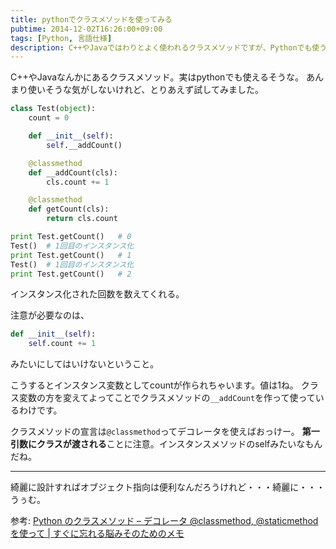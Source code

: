 ```yaml
---
title: pythonでクラスメソッドを使ってみる
pubtime: 2014-12-02T16:26:00+09:00
tags: [Python, 言語仕様]
description: C++やJavaではわりとよく使われるクラスメソッドですが、Pythonでも使うことが出来ます。というわけで、Pythonのクラスメソッドの使い方の解説記事です。
---
```


C++やJavaなんかにあるクラスメソッド。実はpythonでも使えるそうな。
あんまり使いそうな気がしないけれど、とりあえず試してみました。

``` python
class Test(object):
    count = 0

    def __init__(self):
        self.__addCount()

    @classmethod
    def __addCount(cls):
        cls.count += 1

    @classmethod
    def getCount(cls):
        return cls.count

print Test.getCount()	# 0
Test()	# 1回目のインスタンス化
print Test.getCount()	# 1
Test()	# 1回目のインスタンス化
print Test.getCount()	# 2
```
インスタンス化された回数を数えてくれる。

注意が必要なのは、
``` python
def __init__(self):
    self.count += 1
```
みたいにしてはいけないということ。

こうするとインスタンス変数としてcountが作られちゃいます。値は1ね。
クラス変数の方を変えてよってことでクラスメソッドの`__addCount`を作って使っているわけです。

クラスメソッドの宣言は`@classmethod`ってデコレータを使えばおっけー。
**第一引数にクラスが渡される**ことに注意。インスタンスメソッドのselfみたいなもんだね。

---

綺麗に設計すればオブジェクト指向は便利なんだろうけれど・・・綺麗に・・・うぅむ。

参考: [Python のクラスメソッド &#8211; デコレータ @classmethod, @staticmethod を使って | すぐに忘れる脳みそのためのメモ](http://jutememo.blogspot.jp/2008/09/python-classmethod-staticmethod.html)
